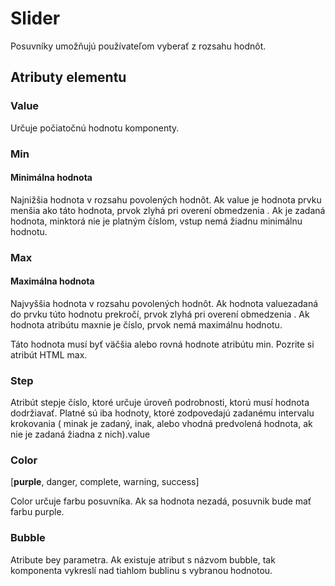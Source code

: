 # Slider

Posuvníky umožňujú používateľom vyberať z rozsahu hodnôt.

## Atributy elementu

### Value

Určuje počiatočnú hodnotu komponenty. 

### Min
#### Minimálna hodnota

Najnižšia hodnota v rozsahu povolených hodnôt. Ak value je hodnota prvku menšia ako táto hodnota, prvok zlyhá pri overení obmedzenia . Ak je zadaná hodnota, minktorá nie je platným číslom, vstup nemá žiadnu minimálnu hodnotu. 

### Max
#### Maximálna hodnota 

Najvyššia hodnota v rozsahu povolených hodnôt. Ak hodnota valuezadaná do prvku túto hodnotu prekročí, prvok zlyhá pri overení obmedzenia . Ak hodnota atribútu maxnie je číslo, prvok nemá maximálnu hodnotu.

Táto hodnota musí byť väčšia alebo rovná hodnote atribútu min. Pozrite si atribút HTML max.

### Step
Atribút stepje číslo, ktoré určuje úroveň podrobnosti, ktorú musí hodnota dodržiavať. Platné sú iba hodnoty, ktoré zodpovedajú zadanému intervalu krokovania ( minak je zadaný, inak, alebo vhodná predvolená hodnota, ak nie je zadaná žiadna z nich).value 

### Color 

[**purple**, danger, complete, warning, success]

Color určuje farbu posuvníka. Ak sa hodnota nezadá, posuvnik bude mať farbu purple.

### Bubble

Atribute bey parametra. Ak existuje atribut s názvom bubble, tak komponenta vykreslí nad tiahlom bublinu s vybranou hodnotou. 

